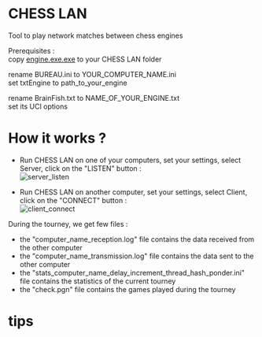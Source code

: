 # CHESS LAN
Tool to play network matches between chess engines

Prerequisites :<br>
copy [engine.exe.exe](https://github.com/chris13300/CHESS_LAN/blob/main/CHESS%20LAN/bin/x64/Debug/engine.exe) to your CHESS LAN folder<br>

rename BUREAU.ini to YOUR_COMPUTER_NAME.ini<br>
set txtEngine to path_to_your_engine<p>

rename BrainFish.txt to NAME_OF_YOUR_ENGINE.txt<br>
set its UCI options<p>

# How it works ?
- Run CHESS LAN on one of your computers, set your settings, select Server, click on the "LISTEN" button :<br>
![server_listen](https://github.com/chris13300/CHESS_LAN/blob/main/CHESS%20LAN/bin/x64/Debug/server_listen.jpg)<p>
  
- Run CHESS LAN on another computer, set your settings, select Client, click on the "CONNECT" button :<br>
![client_connect](https://github.com/chris13300/CHESS_LAN/blob/main/CHESS%20LAN/bin/x64/Debug/client_connect.jpg)<p>

During the tourney, we get few files :<br>
- the "computer_name_reception.log" file contains the data received from the other computer<br>
- the "computer_name_transmission.log" file contains the data sent to the other computer<br>
- the "stats_computer_name_delay_increment_thread_hash_ponder.ini" file contains the statistics of the current tourney<br>
- the "check.pgn" file contains the games played during the tourney<p>

# tips
